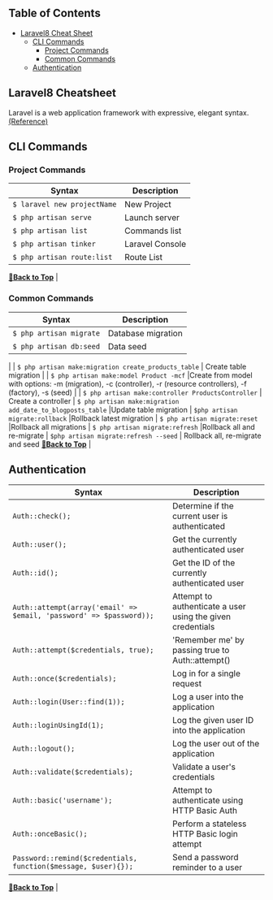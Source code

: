 ## Table of Contents

- [Laravel8 Cheat Sheet](#topic-name-for-developers)
    - [CLI Commands](#cli-commands)
        - [Project Commands](#project-commands)
        - [Common Commands](#common-commands)
    - [Authentication](#authentication)

## Laravel8 Cheatsheet
Laravel is a web application framework with expressive, elegant syntax.      [  (Reference)](https://laravel.com/#:~:text=Laravel%20is%20a%20web%20application%20framework%20with%20expressive%2C%20elegant%20syntax.%20We%E2%80%99ve%20already%20laid%20the%20foundation%20%E2%80%94%20freeing%20you%20to%20create%20without%20sweating%20the%20small%20things.)

## CLI Commands
### Project Commands
|Syntax                                                                          | Description                                                  |
| ------------------------------------------------------------------------------- | ------------------------------------------------------------ |
| `$ laravel new projectName`                                                         | New Project                                             |
| `$ php artisan serve`                                               | Launch server                                             |
| `$ php artisan list`                                                                  | Commands list |
| `$ php artisan tinker`                                              | Laravel Console                                              |
| `$ php artisan route:list`                                            | Route List                                             |
**[🔼Back to Top](#table-of-contents)**
|

### Common Commands

|Syntax                                                                          | Description                                                  |
| ------------------------------------------------------------------------------- | ------------------------------------------------------------ |
| `$ php artisan migrate`                                                         |    Database migration                                             |
| `$ php artisan db:seed`                                               | Data seed
|
| `$ php artisan make:migration create_products_table`                               | Create table migration
|
| `$ php artisan make:model Product -mcf`                                              |Create from model with options: -m (migration), -c (controller), -r (resource controllers), -f (factory), -s (seed)                                           |
| `$ php artisan make:controller ProductsController`                                            | Create a controller
| `$ php artisan make:migration add_date_to_blogposts_table`                                            |Update table migration
| `$php artisan migrate:rollback`                                                                    |Rollback latest migration
| `$ php artisan migrate:reset`                                                   |Rollback all migrations
| `$ php artisan migrate:refresh`                                              |Rollback all and re-migrate
| `$php artisan migrate:refresh --seed`                                        | Rollback all, re-migrate and seed
**[🔼Back to Top](#table-of-contents)**
|
## Authentication

|Syntax|Description|
|------|-----------|
| `Auth::check();`      |Determine if the current user is authenticated|
| `Auth::user();`       |Get the currently authenticated user|
| `Auth::id();`      |Get the ID of the currently authenticated user|
| `Auth::attempt(array('email' => $email, 'password' => $password));`       |Attempt to authenticate a user using the given credentials|
| `Auth::attempt($credentials, true);`      |'Remember me' by passing true to Auth::attempt()|
| `Auth::once($credentials);`      |Log in for a single request|
| `Auth::login(User::find(1));`      |Log a user into the application|
| `Auth::loginUsingId(1);`      |Log the given user ID into the application|
| `Auth::logout();`      | Log the user out of the application|
| `Auth::validate($credentials);`      |Validate a user's credentials|
| `Auth::basic('username');`      |Attempt to authenticate using HTTP Basic Auth|
| `Auth::onceBasic();`      |Perform a stateless HTTP Basic login attempt|
|`Password::remind($credentials, function($message, $user){});`|Send a password reminder to a user|


**[🔼Back to Top](#table-of-contents)**
|
